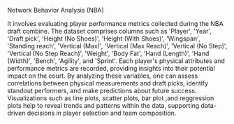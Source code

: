 Network Behavior Analysis (NBA)

It involves evaluating player performance metrics collected during the NBA draft combine. The dataset comprises columns such as 'Player', 'Year', 'Draft pick', 'Height (No Shoes)', 'Height (With Shoes)', 'Wingspan', 'Standing reach', 'Vertical (Max)', 'Vertical (Max Reach)', 'Vertical (No Step)', 'Vertical (No Step Reach)', 'Weight', 'Body Fat', 'Hand (Length)', 'Hand (Width)', 'Bench', 'Agility', and 'Sprint'. Each player's physical attributes and performance metrics are recorded, providing insights into their potential impact on the court. By analyzing these variables, one can assess correlations between physical measurements and draft picks, identify standout performers, and make predictions about future success. Visualizations such as line plots, scatter plots, bar plot ,and reggression plots help to reveal trends and patterns within the data, supporting data-driven decisions in player selection and team composition.

